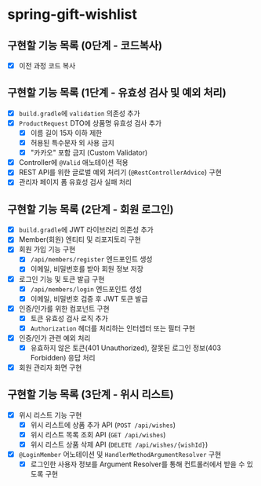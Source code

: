 # spring-gift-wishlist

## 구현할 기능 목록 (0단계 - 코드복사)

- [x] 이전 과정 코드 복사

## 구현할 기능 목록 (1단계 - 유효성 검사 및 예외 처리)

- [x] `build.gradle`에 `validation` 의존성 추가
- [x] `ProductRequest` DTO에 상품명 유효성 검사 추가
    - [x] 이름 길이 15자 이하 제한
    - [x] 허용된 특수문자 외 사용 금지
    - [x] "카카오" 포함 금지 (Custom Validator)
- [x] Controller에 `@Valid` 애노테이션 적용
- [x] REST API를 위한 글로벌 예외 처리기 (`@RestControllerAdvice`) 구현
- [x] 관리자 페이지 폼 유효성 검사 실패 처리

## 구현할 기능 목록 (2단계 - 회원 로그인)

- [x] `build.gradle`에 JWT 라이브러리 의존성 추가
- [x] Member(회원) 엔티티 및 리포지토리 구현
- [x] 회원 가입 기능 구현
    - [x] `/api/members/register` 엔드포인트 생성
    - [x] 이메일, 비밀번호를 받아 회원 정보 저장
- [x] 로그인 기능 및 토큰 발급 구현
    - [x] `/api/members/login` 엔드포인트 생성
    - [x] 이메일, 비밀번호 검증 후 JWT 토큰 발급
- [x] 인증/인가를 위한 컴포넌트 구현
    - [x] 토큰 유효성 검사 로직 추가
    - [x] `Authorization` 헤더를 처리하는 인터셉터 또는 필터 구현
- [x] 인증/인가 관련 예외 처리
    - [x] 유효하지 않은 토큰(401 Unauthorized), 잘못된 로그인 정보(403 Forbidden) 응답 처리
- [x] 회원 관리자 화면 구현

## 구현할 기능 목록 (3단계 - 위시 리스트)

- [x] 위시 리스트 기능 구현
    - [x] 위시 리스트에 상품 추가 API (`POST /api/wishes`)
    - [x] 위시 리스트 목록 조회 API (`GET /api/wishes`)
    - [x] 위시 리스트 상품 삭제 API (`DELETE /api/wishes/{wishId}`)
- [x] `@LoginMember` 어노테이션 및 `HandlerMethodArgumentResolver` 구현
    - [x] 로그인한 사용자 정보를 Argument Resolver를 통해 컨트롤러에서 받을 수 있도록 구현

